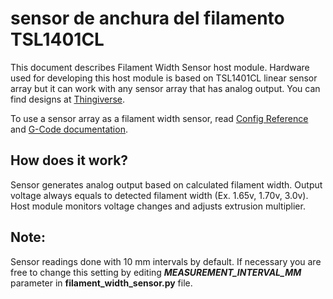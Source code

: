# sensor de anchura del filamento TSL1401CL

This document describes Filament Width Sensor host module. Hardware used for developing this host module is based on TSL1401CL linear sensor array but it can work with any sensor array that has analog output. You can find designs at [Thingiverse](https://www.thingiverse.com/search?q=filament%20width%20sensor).

To use a sensor array as a filament width sensor, read [Config Reference](Config_Reference.md#tsl1401cl_filament_width_sensor) and [G-Code documentation](G-Codes.md#hall_filament_width_sensor).

## How does it work?

Sensor generates analog output based on calculated filament width. Output voltage always equals to detected filament width (Ex. 1.65v, 1.70v, 3.0v). Host module monitors voltage changes and adjusts extrusion multiplier.

## Note:

Sensor readings done with 10 mm intervals by default. If necessary you are free to change this setting by editing ***MEASUREMENT_INTERVAL_MM*** parameter in **filament_width_sensor.py** file.
